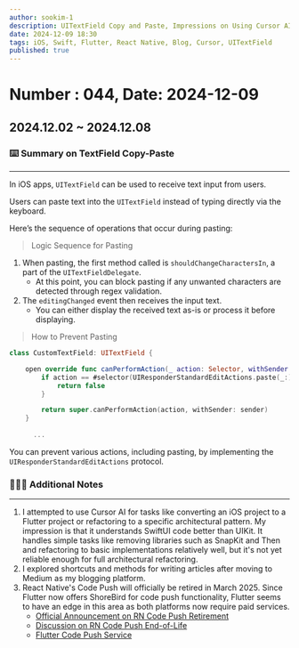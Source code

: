 ```yaml
---
author: sookim-1
description: UITextField Copy and Paste, Impressions on Using Cursor AI, Medium Shortcuts, React Native Code Push End-of-Life
date: 2024-12-09 18:30
tags: iOS, Swift, Flutter, React Native, Blog, Cursor, UITextField
published: true
---
```

# Number : 044, Date: 2024-12-09
## 2024.12.02 ~ 2024.12.08
### ⌨️ Summary on TextField Copy-Paste

---

In iOS apps, `UITextField` can be used to receive text input from users.

Users can paste text into the `UITextField` instead of typing directly via the keyboard.

Here’s the sequence of operations that occur during pasting:

> Logic Sequence for Pasting
> 
1. When pasting, the first method called is `shouldChangeCharactersIn`, a part of the `UITextFieldDelegate`.
   - At this point, you can block pasting if any unwanted characters are detected through regex validation.
2. The `editingChanged` event then receives the input text.
   - You can either display the received text as-is or process it before displaying.

> How to Prevent Pasting
>
```swift
class CustomTextField: UITextField {

    open override func canPerformAction(_ action: Selector, withSender sender: Any?) -> Bool {
        if action == #selector(UIResponderStandardEditActions.paste(_:)) {
            return false
        }

        return super.canPerformAction(action, withSender: sender)
    }
    
	  ...
```

You can prevent various actions, including pasting, by implementing the `UIResponderStandardEditActions` protocol.

### 🙋🏻‍♂️ Additional Notes

---

1. I attempted to use Cursor AI for tasks like converting an iOS project to a Flutter project or refactoring to a specific architectural pattern. My impression is that it understands SwiftUI code better than UIKit. It handles simple tasks like removing libraries such as SnapKit and Then and refactoring to basic implementations relatively well, but it's not yet reliable enough for full architectural refactoring.
2. I explored shortcuts and methods for writing articles after moving to Medium as my blogging platform.
3. React Native's Code Push will officially be retired in March 2025. Since Flutter now offers ShoreBird for code push functionality, Flutter seems to have an edge in this area as both platforms now require paid services.
   - [Official Announcement on RN Code Push Retirement](https://learn.microsoft.com/ko-kr/appcenter/retirement)
   - [Discussion on RN Code Push End-of-Life](https://www.linkedin.com/posts/cho-minkyu_discussion-visual-studio-app-center-retirement-activity-7249377764556881920-VcNr?utm_source=share&utm_medium=member_desktop)
   - [Flutter Code Push Service](https://shorebird.dev/)
